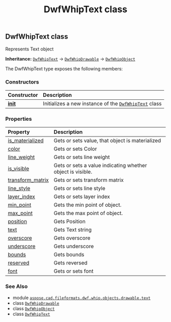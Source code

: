 ﻿---
title: DwfWhipText class
second_title: Aspose.CAD for Python via .NET API References
description: 
type: docs
weight: 10
url: /python-net/aspose.cad.fileformats.dwf.whip.objects.drawable.text/dwfwhiptext/
is_root: false
---

## DwfWhipText class

Represents Text object



**Inheritance:** [`DwfWhipText`](/cad/python-net/aspose.cad.fileformats.dwf.whip.objects.drawable.text/dwfwhiptext) → 
[`DwfWhipDrawable`](/cad/python-net/aspose.cad.fileformats.dwf.whip.objects.drawable/dwfwhipdrawable) → 
[`DwfWhipObject`](/cad/python-net/aspose.cad.fileformats.dwf.whip.objects/dwfwhipobject)



The DwfWhipText type exposes the following members:

### Constructors
| Constructor | Description |
| :- | :- |
| [__init__](/cad/python-net/aspose.cad.fileformats.dwf.whip.objects.drawable.text/dwfwhiptext/__init__/#) | Initializes a new instance of the [`DwfWhipText`](/cad/python-net/aspose.cad.fileformats.dwf.whip.objects.drawable.text/dwfwhiptext) class |


### Properties
| Property | Description |
| :- | :- |
| [is_materialized](/cad/python-net/aspose.cad.fileformats.dwf.whip.objects.drawable.text/dwfwhiptext/is_materialized) | Gets or sets value, that object is materialized |
| [color](/cad/python-net/aspose.cad.fileformats.dwf.whip.objects.drawable.text/dwfwhiptext/color) | Gets or sets Color |
| [line_weight](/cad/python-net/aspose.cad.fileformats.dwf.whip.objects.drawable.text/dwfwhiptext/line_weight) | Gets or sets line weight |
| [is_visible](/cad/python-net/aspose.cad.fileformats.dwf.whip.objects.drawable.text/dwfwhiptext/is_visible) | Gets or sets a value indicating whether object is visible. |
| [transform_matrix](/cad/python-net/aspose.cad.fileformats.dwf.whip.objects.drawable.text/dwfwhiptext/transform_matrix) | Gets or sets transform matrix |
| [line_style](/cad/python-net/aspose.cad.fileformats.dwf.whip.objects.drawable.text/dwfwhiptext/line_style) | Gets or sets line style |
| [layer_index](/cad/python-net/aspose.cad.fileformats.dwf.whip.objects.drawable.text/dwfwhiptext/layer_index) | Gets or sets layer index |
| [min_point](/cad/python-net/aspose.cad.fileformats.dwf.whip.objects.drawable.text/dwfwhiptext/min_point) | Gets the min point of object. |
| [max_point](/cad/python-net/aspose.cad.fileformats.dwf.whip.objects.drawable.text/dwfwhiptext/max_point) | Gets the max point of object. |
| [position](/cad/python-net/aspose.cad.fileformats.dwf.whip.objects.drawable.text/dwfwhiptext/position) | Gets Position |
| [text](/cad/python-net/aspose.cad.fileformats.dwf.whip.objects.drawable.text/dwfwhiptext/text) | Gets Text string |
| [overscore](/cad/python-net/aspose.cad.fileformats.dwf.whip.objects.drawable.text/dwfwhiptext/overscore) | Gets overscore |
| [underscore](/cad/python-net/aspose.cad.fileformats.dwf.whip.objects.drawable.text/dwfwhiptext/underscore) | Gets underscore |
| [bounds](/cad/python-net/aspose.cad.fileformats.dwf.whip.objects.drawable.text/dwfwhiptext/bounds) | Gets bounds |
| [reserved](/cad/python-net/aspose.cad.fileformats.dwf.whip.objects.drawable.text/dwfwhiptext/reserved) | Gets reversed |
| [font](/cad/python-net/aspose.cad.fileformats.dwf.whip.objects.drawable.text/dwfwhiptext/font) | Gets or sets font |



### See Also
* module [`aspose.cad.fileformats.dwf.whip.objects.drawable.text`](..)
* class [`DwfWhipDrawable`](/cad/python-net/aspose.cad.fileformats.dwf.whip.objects.drawable/dwfwhipdrawable)
* class [`DwfWhipObject`](/cad/python-net/aspose.cad.fileformats.dwf.whip.objects/dwfwhipobject)
* class [`DwfWhipText`](/cad/python-net/aspose.cad.fileformats.dwf.whip.objects.drawable.text/dwfwhiptext)
